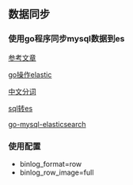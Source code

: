 ## 数据同步

### 使用go程序同步mysql数据到es

[参考文章](https://www.jianshu.com/p/96c7858b580f)

[go操作elastic](https://github.com/olivere/elastic)

[中文分词](https://github.com/medcl/elasticsearch-analysis-ik)

[sql转es](https://github.com/cch123/elasticsql)

[go-mysql-elasticsearch](https://github.com/siddontang/go-mysql-elasticsearch)

### 使用配置
- binlog_format=row 
- binlog_row_image=full

